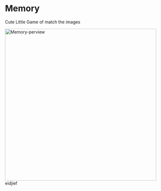 <link href="https://github.com/RamiOkkeh/Memory-Card-Game/blob/master/readme.css" rel="stylesheet" media="all" type="text/css" />

# Memory

Cute Little Game of match the images

<div>
    <a href="https://memory-game-1.herokuapp.com/index.html">
        <img src="header.gif" width="500" class="img" align="center" alt="Memory-perview"/>
    </a>
</div>

<div class="redbox">eidjief</div>
